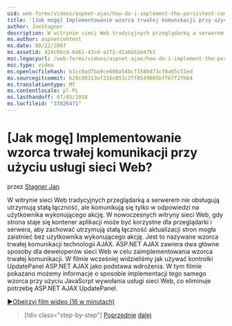 ```yaml
---
uid: web-forms/videos/aspnet-ajax/how-do-i-implement-the-persistent-communications-pattern-using-web-services
title: '[Jak mogę] Implementowanie wzorca trwałej komunikacji przy użyciu usługi sieci Web? | Microsoft Docs'
author: JoeStagner
description: W witrynie sieci Web tradycyjnych przeglądarką a serwerem nie obsługują utrzymują stałą łączność, ale komunikują się tylko w odpowiedzi na użytkownika wykonującego działanie...
ms.author: aspnetcontent
ms.date: 08/22/2007
ms.assetid: 424c06cd-6d61-43cd-a1f2-d1a6b62e47b1
msc.legacyurl: /web-forms/videos/aspnet-ajax/how-do-i-implement-the-persistent-communications-pattern-using-web-services
msc.type: video
ms.openlocfilehash: b1cc0ad7ba9ce608a54bcf158bd71cf8a65c51ed
ms.sourcegitcommit: b28cd0313af316c051c2ff8549865bff67f2fbb4
ms.translationtype: MT
ms.contentlocale: pl-PL
ms.lasthandoff: 07/05/2018
ms.locfileid: "37826471"
---
```

<a name="how-do-i-implement-the-persistent-communications-pattern-using-web-services"></a>[Jak mogę] Implementowanie wzorca trwałej komunikacji przy użyciu usługi sieci Web?
====================
przez [Stagner Jan](https://github.com/JoeStagner)

W witrynie sieci Web tradycyjnych przeglądarką a serwerem nie obsługują utrzymują stałą łączność, ale komunikują się tylko w odpowiedzi na użytkownika wykonującego akcję. W nowoczesnych witryny sieci Web, gdy strona staje się kontener aplikacji może być korzystne dla przeglądarki i serwera, aby zachować utrzymują stałą łączność aktualizacji stron mogła zaistnieć bez użytkownika wykonującego akcję. Jest to nazywane wzorca trwałej komunikacji technologii AJAX. ASP.NET AJAX zawiera dwa główne sposoby dla deweloperów sieci Web w celu zaimplementowania wzorca trwałej komunikacji. W filmie wcześniej widzieliśmy jak używać kontrolki UpdatePanel ASP.NET AJAX jako podstawa wdrożenia. W tym filmie pokazano możemy informacje o sposobie implementacji tego samego wzorca przy użyciu JavaScrpt wywołania usługi sieci Web, co eliminuje potrzebę ASP.NET AJAX UpdatePanel.

[&#9654;Obejrzyj film wideo (16 w minutach)](https://channel9.msdn.com/Blogs/ASP-NET-Site-Videos/how-do-i-implement-the-persistent-communications-pattern-using-web-services)

> [!div class="step-by-step"]
> [Poprzednie](how-do-i-localize-an-aspnet-ajax-application.md)
> [dalej](how-do-i-trigger-an-updatepanel-refresh-from-a-dropdownlist-control.md)
